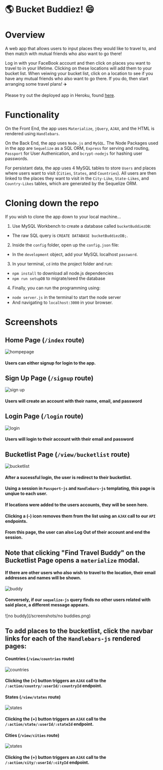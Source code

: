 # :earth_americas: Bucket Buddiez! :smile:


# Overview
A web app that allows users to input places they would like to travel to, and then match with mutual friends who also want to go there!

Log in with your FaceBook account and then click on places you want to travel to in your lifetime. Clicking on these locations will add them to your bucket list. When veiwing your bucket list, click on a location to see if you have any mutual friends who also want to go there. If you do, then start arranging some travel plans! :airplane:

Please try out the deployed app in Heroku, found [here](https://bucket-buddiez.herokuapp.com/).


# Functionality
On the Front End, the app uses `Materialize`, `jQuery`, `AJAX`, and the HTML is rendered using `Handlebars`.

On the Back End, the app uses `Node.js` and `MySQL`. The Node Packages used in the app are `Sequelize` as a SQL ORM, `Express` for serving and routing, `Passport` for User Authenication, and `bcrypt-nodejs` for hashing user passwords.

For persistant data, the app uses 4 MySQL tables to store `Users` and places where users want to visit (`Cities`, `States`, and `Countries`). All users are then linked to the places they want to visit in the `City-Like`, `State-Likes`, and `Country-Likes` tables, which are generated by the Sequelize ORM.


# Cloning down the repo
If you wish to clone the app down to your local machine...

1. Use MySQL Workbench to create a database called `bucketBuddiezDB`:
  * The raw SQL query is `CREATE DATABASE bucketBuddiezDB;`.
2. Inside the `config` folder, open up the `config.json` file:
  * In the `development` object, add your MySQL localhost `password`.
3. In your terminal, `cd` into the project folder and run:
  * `npm install` to download all node.js dependencies
  * `npm run setupDB` to migrate/seed the database
4. Finally, you can run the programming using:
  * `node server.js` in the terminal to start the node server
  * And navigating to `localhost:3000` in your browser.


# Screenshots

## Home Page (`/index` route)
![hompepage](/screenshots/index.png)
#### Users can either signup for login to the app.


## Sign Up Page (`/signup` route)
![sign up](/screenshots/signup.png)
#### Users will create an account with their name, email, and password


## Login Page (`/login` route)
![login](/screenshots/login.png)
#### Users will login to their account with their email and password


## Bucketlist Page (`/view/bucketlist` route)
![bucketlist](/screenshots/bucketlist.png)
#### After a sucessful login, the user is redirect to their bucketlist.
#### Using a session in `Passport-js` and `Handlebars-js` templating, this page is unqiue to each user.
#### If locations were added to the users accounts, they will be seen here. 
#### Clicking a (-) icon removes them from the list using an `AJAX` call to our `API` endpoints.
#### From this page, the user can also Log Out of their account and end the session.


## Note that clicking "Find Travel Buddy" on the Bucketlist Page opens a `materialize` modal.

#### If there are other users who also wish to travel to the location, their email addresses and names will be shown.
![buddy](/screenshots/buddies.png)

#### Conversely, if our `sequelize-js` query finds no other users related with said place, a different message appears.
![no buddy](/screenshots/no buddies.png)


## To add places to the bucketlist, click the navbar links for each of the `Handlebars-js` rendered pages:

#### Countries (`/view/countries` route)
![countries](/screenshots/countries.png)
#### Clicking the (+) button triggers an `AJAX` call to the `/:action/country/:userId/:countryId` endpoint.

#### States (`/view/states` route)
![states](/screenshots/states.png)
#### Clicking the (+) button triggers an `AJAX` call to the `/:action/state/:userId/:stateId` endpoint.

#### Cities (`/view/cities` route)
![states](/screenshots/cities.png)
#### Clicking the (+) button triggers an `AJAX` call to the `/:action/city/:userId/:cityId` endpoint.